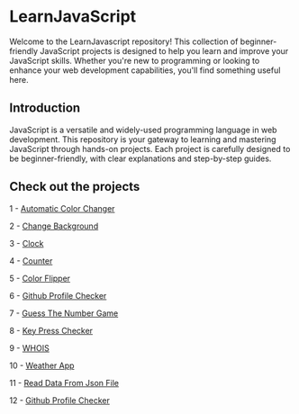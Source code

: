 # LearnJavaScript

Welcome to the LearnJavascript repository! This collection of beginner-friendly JavaScript projects is designed to help you learn and improve your JavaScript skills. Whether you're new to programming or looking to enhance your web development capabilities, you'll find something useful here.

## Introduction

JavaScript is a versatile and widely-used programming language in web development. This repository is your gateway to learning and mastering JavaScript through hands-on projects. Each project is carefully designed to be beginner-friendly, with clear explanations and step-by-step guides.

## Check out the projects

1 - [Automatic Color Changer](https://bhataasim1.github.io/LearnJavaScript/Automatic-Color-change)

2 - [Change Background](https://bhataasim1.github.io/LearnJavaScript/ChangeBackground)

3 - [Clock](https://bhataasim1.github.io/LearnJavaScript/Clock)

4 - [Counter](https://bhataasim1.github.io/LearnJavaScript/Counter)

5 - [Color Flipper](https://bhataasim1.github.io/LearnJavaScript/Color-Filiper)

6 - [Github Profile Checker](https://bhataasim1.github.io/LearnJavaScript/GithubProfile)

7 - [Guess The Number Game](https://bhataasim1.github.io/LearnJavaScript/Guess-the-Number)

8 - [Key Press Checker](https://bhataasim1.github.io/LearnJavaScript/KeyPress)

9 - [WHOIS](https://bhataasim1.github.io/LearnJavaScript/WHOIS)

10 - [Weather App](https://bhataasim1.github.io/LearnJavaScript/WeatherApp)

11 - [Read Data From Json File](https://bhataasim1.github.io/LearnJavaScript/dataFromJson)

12 - [Github Profile Checker](https://bhataasim1.github.io/LearnJavaScript/getGithubProfile)